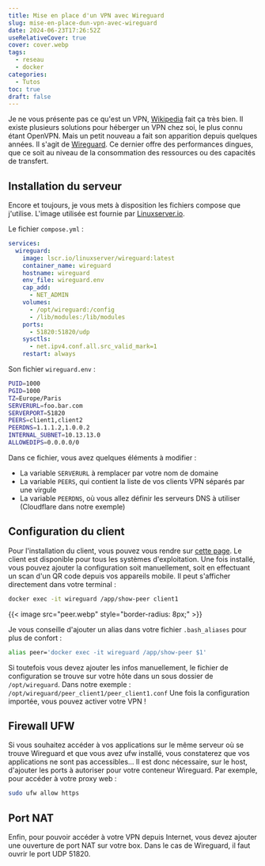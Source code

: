 ```yaml
---
title: Mise en place d'un VPN avec Wireguard
slug: mise-en-place-dun-vpn-avec-wireguard
date: 2024-06-23T17:26:52Z
useRelativeCover: true
cover: cover.webp
tags:
  - reseau
  - docker
categories:
  - Tutos
toc: true
draft: false
---
```


Je ne vous présente pas ce qu'est un VPN, [Wikipedia](https://fr.wikipedia.org/wiki/Réseau_privé_virtuel) fait ça très bien. Il existe plusieurs solutions pour héberger un VPN chez soi, le plus connu étant OpenVPN. Mais un petit nouveau a fait son apparition depuis quelques années. Il s'agit de [Wireguard](https://fr.wikipedia.org/wiki/WireGuard). Ce dernier offre des performances dingues, que ce soit au niveau de la consommation des ressources ou des capacités de transfert.

## Installation du serveur

Encore et toujours, je vous mets à disposition les fichiers compose que j'utilise. L'image utilisée est fournie par [Linuxserver.io](https://www.linuxserver.io/).

Le fichier `compose.yml` :

```yml
services:
  wireguard:
    image: lscr.io/linuxserver/wireguard:latest
    container_name: wireguard
    hostname: wireguard
    env_file: wireguard.env
    cap_add:
      - NET_ADMIN
    volumes:
      - /opt/wireguard:/config
      - /lib/modules:/lib/modules
    ports:
      - 51820:51820/udp
    sysctls:
      - net.ipv4.conf.all.src_valid_mark=1
    restart: always
```

Son fichier `wireguard.env` :

```bash
PUID=1000
PGID=1000
TZ=Europe/Paris
SERVERURL=foo.bar.com
SERVERPORT=51820
PEERS=client1,client2
PEERDNS=1.1.1.2,1.0.0.2
INTERNAL_SUBNET=10.13.13.0
ALLOWEDIPS=0.0.0.0/0
```

Dans ce fichier, vous avez quelques éléments à modifier :

- La variable `SERVERURL` à remplacer par votre nom de domaine
- La variable `PEERS`, qui contient la liste de vos clients VPN séparés par une virgule
- La variable `PEERDNS`, où vous allez définir les serveurs DNS à utiliser (Cloudflare dans notre exemple)

## Configuration du client

Pour l'installation du client, vous pouvez vous rendre sur [cette page](https://www.wireguard.com/install/). Le client est disponible pour tous les systèmes d'exploitation. Une fois installé, vous pouvez ajouter la configuration soit manuellement, soit en effectuant un scan d'un QR code depuis vos appareils mobile. Il peut s'afficher directement dans votre terminal :

```bash
docker exec -it wireguard /app/show-peer client1
```

{{< image src="peer.webp" style="border-radius: 8px;" >}}

Je vous conseille d'ajouter un alias dans votre fichier `.bash_aliases` pour plus de confort :

```bash
alias peer='docker exec -it wireguard /app/show-peer $1'
```

Si toutefois vous devez ajouter les infos manuellement, le fichier de configuration se trouve sur votre hôte dans un sous dossier de `/opt/wireguard`. Dans notre exemple : `/opt/wireguard/peer_client1/peer_client1.conf`
Une fois la configuration importée, vous pouvez activer votre VPN !

## Firewall UFW

Si vous souhaitez accéder à vos applications sur le même serveur où se trouve Wireguard et que vous avez ufw installé, vous constaterez que vos applications ne sont pas accessibles... Il est donc nécessaire, sur le host, d'ajouter les ports à autoriser pour votre conteneur Wireguard. Par exemple, pour accéder à votre proxy web :

```bash
sudo ufw allow https
```

## Port NAT

Enfin, pour pouvoir accéder à votre VPN depuis Internet, vous devez ajouter une ouverture de port NAT sur votre box. Dans le cas de Wireguard, il faut ouvrir le port UDP 51820. 
